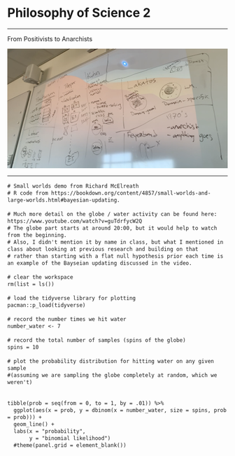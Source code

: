 # Philosophy of Science 2

---

From Positivists to Anarchists

<img src="https://github.com/ethanweed/Studium_Generale/blob/master/StudiumGenerale2022/Slides/Images/Philosophy-of-science-whiteboard.png?raw=true" width="800"/>


---------------------------------------- 

```
# Small worlds demo from Richard McElreath
# R code from https://bookdown.org/content/4857/small-worlds-and-large-worlds.html#bayesian-updating.

# Much more detail on the globe / water activity can be found here: https://www.youtube.com/watch?v=guTdrfycW2Q
# The globe part starts at around 20:00, but it would help to watch from the beginning.
# Also, I didn't mention it by name in class, but what I mentioned in class about looking at previous research and building on that
# rather than starting with a flat null hypothesis prior each time is an example of the Bayseian updating discussed in the video.

# clear the workspace
rm(list = ls())

# load the tidyverse library for plotting
pacman::p_load(tidyverse)

# record the number times we hit water
number_water <- 7

# record the total number of samples (spins of the globe)
spins = 10

# plot the probability distribution for hitting water on any given sample 
#(assuming we are sampling the globe completely at random, which we weren't)


tibble(prob = seq(from = 0, to = 1, by = .01)) %>% 
  ggplot(aes(x = prob, y = dbinom(x = number_water, size = spins, prob = prob))) +
  geom_line() +
  labs(x = "probability",
       y = "binomial likelihood")
  #theme(panel.grid = element_blank())


```


